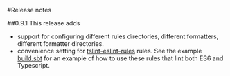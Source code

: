 #Release notes

##0.9.1
This release adds
- support for configuring different rules directories, different formatters, different formatter directories.  
- convenience setting for [tslint-eslint-rules](https://github.com/buzinas/tslint-eslint-rules) rules. See the example [build.sbt](https://github.com/joost-de-vries/sbt-tslint/blob/master/sbt-tslint-plugin-tester/build.sbt) for an example of how to use these rules that lint both ES6 and Typescript.

